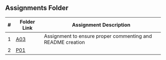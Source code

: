 ## Assignments Folder

|   #   | Folder Link | Assignment Description |
| :---: | ----------- | ---------------------- |
| 1 | [A03](https://github.com/DomHaw21/2143-OOP-HAWKINS/tree/main/Assignments/AO3)| Assignment to ensure proper commenting and README creation|
| 2 | [P01](https://github.com/DomHaw21/2143-OOP-HAWKINS/tree/main/Assignments/PO1)|                        |
